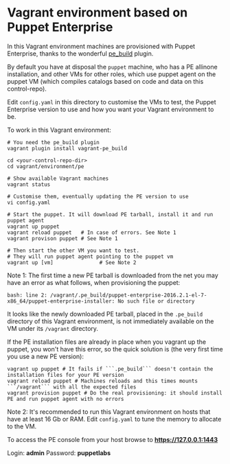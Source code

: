 # Vagrant environment based on Puppet Enterprise

In this Vagrant environment machines are provisioned with Puppet Enterprise, thanks to the wonderful [pe_build](https://github.com/oscar-stack/vagrant-pe_build) plugin.

By default you have at disposal the ```puppet``` machine, who has a PE allinone installation, and other VMs for other roles, which use puppet agent on the puppet VM (which compiles catalogs based on code and data on this control-repo).

Edit ```config.yaml``` in this directory to customise the VMs to test, the Puppet Enterprise version to use and how you want your Vagrant environment to be.

To work in this Vagrant environment:

    # You need the pe_build plugin
    vagrant plugin install vagrant-pe_build

    cd <your-control-repo-dir>
    cd vagrant/environment/pe

    # Show available Vagrant machines
    vagrant status

    # Customise them, eventually updating the PE version to use
    vi config.yaml

    # Start the puppet. It will download PE tarball, install it and run puppet agent 
    vagrant up puppet
    vagrant reload puppet   # In case of errors. See Note 1
    vagrant provison puppet # See Note 1

    # Then start the other VM you want to test.
    # They will run puppet agent pointing to the puppet vm
    vagrant up [vm]               # See Note 2


Note 1: The first time a new PE tarball is downloaded from the net you may have an error as what follows, when provisioning the puppet:

    bash: line 2: /vagrant/.pe_build/puppet-enterprise-2016.2.1-el-7-x86_64/puppet-enterprise-installer: No such file or directory

It looks like the newly downloaded PE tarball, placed in the ```.pe_build``` directory of this Vagrant environment, is not immediately available on the VM under its ```/vagrant``` directory.

If the PE installation files are already in place when you vagrant up the puppet, you won't have this error, so the quick solution is (the very first time you use a new PE version):

    vagrant up puppet # It fails if ```.pe_build``` doesn't contain the installation files for your PE version
    vagrant reload puppet # Machines reloads and this times mounts ```/vagrant``` with all the expected files
    vagrant provision puppet # Do the real provisioning: it should install PE and run puppet agent with no errors


Note 2: It's recommended to run this Vagrant environment on hosts that have at least 16 Gb or RAM. Edit ```config.yaml``` to tune the memory to allocate to the VM.

To access the PE console from your host browse to **https://127.0.0.1:1443**

Login: **admin**
Password: **puppetlabs**



